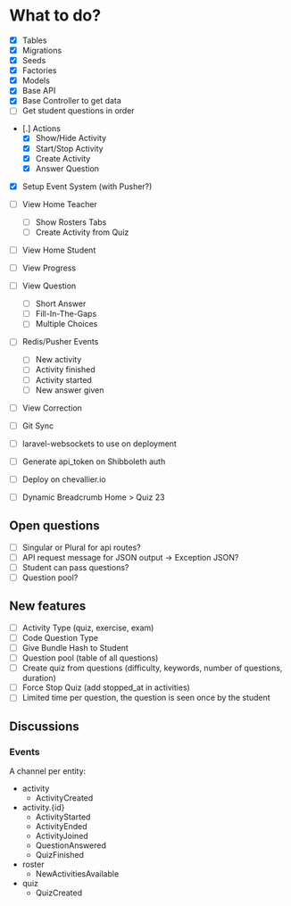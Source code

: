 # What to do?

- [x] Tables
- [x] Migrations
- [x] Seeds
- [x] Factories
- [x] Models
- [x] Base API
- [x] Base Controller to get data
- [ ] Get student questions in order
- [.] Actions
  - [x] Show/Hide Activity
  - [x] Start/Stop Activity
  - [x] Create Activity
  - [x] Answer Question
- [x] Setup Event System (with Pusher?)
- [ ] View Home Teacher
  - [ ] Show Rosters Tabs
  - [ ] Create Activity from Quiz
- [ ] View Home Student
- [ ] View Progress
- [ ] View Question
  - [ ] Short Answer
  - [ ] Fill-In-The-Gaps
  - [ ] Multiple Choices
- [ ] Redis/Pusher Events
  - [ ] New activity
  - [ ] Activity finished
  - [ ] Activity started
  - [ ] New answer given
- [ ] View Correction
- [ ] Git Sync
- [ ] laravel-websockets to use on deployment
- [ ] Generate api_token on Shibboleth auth
- [ ] Deploy on chevallier.io

- [ ] Dynamic Breadcrumb Home > Quiz 23

## Open questions

- [ ] Singular or Plural for api routes?
- [ ] API request message for JSON output -> Exception JSON?
- [ ] Student can pass questions?
- [ ] Question pool?

## New features

- [ ] Activity Type (quiz, exercise, exam)
- [ ] Code Question Type
- [ ] Give Bundle Hash to Student
- [ ] Question pool (table of all questions)
- [ ] Create quiz from questions (difficulty, keywords, number of questions, duration)
- [ ] Force Stop Quiz (add stopped_at in activities)
- [ ] Limited time per question, the question is seen once by the student

## Discussions

### Events

A channel per entity:

- activity
  - ActivityCreated
- activity.{id}
  - ActivityStarted
  - ActivityEnded
  - ActivityJoined
  - QuestionAnswered
  - QuizFinished
- roster
  - NewActivitiesAvailable
- quiz
  - QuizCreated
